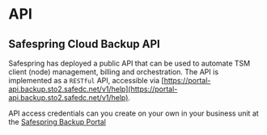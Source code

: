 # API

## Safespring Cloud Backup API

Safespring has deployed a public API that can be used to automate TSM client (node) management, billing and orchestration. The API is implemented as a `RESTful` API, accessible via [https://portal-api.backup.sto2.safedc.net/v1/help](https://portal-api.backup.sto2.safedc.net/v1/help).

API access credentials can you create on your own in your business unit at the [Safespring Backup Portal](https://portal.backup.sto2.safedc.net/)
